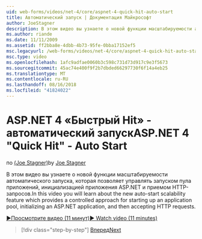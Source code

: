 ```yaml
---
uid: web-forms/videos/net-4/core/aspnet-4-quick-hit-auto-start
title: Автоматический запуск | Документация Майкрософт
author: JoeStagner
description: В этом видео вы узнаете о новой функции масштабируемости автоматического запуска, которая позволяет управлять для запуска пула приложений, initializ...
ms.author: riande
ms.date: 11/11/2009
ms.assetid: ff2bba8e-4dbb-4b73-95fe-0bba17152ef5
msc.legacyurl: /web-forms/videos/net-4/core/aspnet-4-quick-hit-auto-start
msc.type: video
ms.openlocfilehash: 1afc9adfae0060b3c598c731d73d917c9e3f5673
ms.sourcegitcommit: 45ac74e400f9f2b7dbded66297730f6f14a4eb25
ms.translationtype: MT
ms.contentlocale: ru-RU
ms.lasthandoff: 08/16/2018
ms.locfileid: "41824022"
---
```

<a name="aspnet-4-quick-hit---auto-start"></a><span data-ttu-id="9d627-103">ASP.NET 4 «Быстрый Hit» - автоматический запуск</span><span class="sxs-lookup"><span data-stu-id="9d627-103">ASP.NET 4 "Quick Hit" - Auto Start</span></span>
====================
<span data-ttu-id="9d627-104">по [(Joe Stagner)](https://github.com/JoeStagner)</span><span class="sxs-lookup"><span data-stu-id="9d627-104">by [Joe Stagner](https://github.com/JoeStagner)</span></span>

<span data-ttu-id="9d627-105">В этом видео вы узнаете о новой функции масштабируемости автоматического запуска, которая позволяет управлять запуском пула приложений, инициализацией приложения ASP.NET и приемом HTTP-запросов.</span><span class="sxs-lookup"><span data-stu-id="9d627-105">In this video you will learn about the new auto-start scalability feature which provides a controlled approach for starting up an application pool, initializing an ASP.NET application, and then accepting HTTP requests.</span></span> 

[<span data-ttu-id="9d627-106">&#9654;Просмотрите видео (11 минут)</span><span class="sxs-lookup"><span data-stu-id="9d627-106">&#9654; Watch video (11 minutes)</span></span>](https://channel9.msdn.com/Blogs/ASP-NET-Site-Videos/aspnet-4-quick-hit-auto-start)

> [!div class="step-by-step"]
> [<span data-ttu-id="9d627-107">Вперед</span><span class="sxs-lookup"><span data-stu-id="9d627-107">Next</span></span>](aspnet-4-quick-hit-clean-webconfig-files.md)
